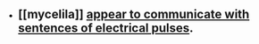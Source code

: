 - [[mycelila]] [appear to communicate with sentences of electrical pulses](https://royalsocietypublishing.org/doi/10.1098/rsos.211926).
    - 
